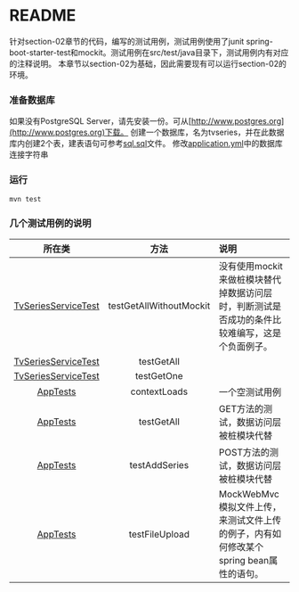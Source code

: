 README
===========================
针对section-02章节的代码，编写的测试用例，测试用例使用了junit spring-boot-starter-test和mockit。测试用例在src/test/java目录下，测试用例内有对应的注释说明。
本章节以section-02为基础，因此需要现有可以运行section-02的环境。


### 准备数据库
如果没有PostgreSQL Server，请先安装一份。可从[http://www.postgres.org](http://www.postgres.org)下载。
创建一个数据库，名为tvseries，并在此数据库内创建2个表，建表语句可参考[sql.sql](../sql.sql)文件。
修改[application.yml](./src/main/resources/applicaition.yml)中的数据库连接字符串

### 运行
```bash
mvn test
```
### 几个测试用例的说明

| 所在类 | 方法 | 说明 |
|:-----:|:----:|:-----|
|[TvSeriesServiceTest](./src/test/java/cn/devmgr/tutorial/TvSeriesServiceTest.java) | testGetAllWithoutMockit | 没有使用mockit来做桩模块替代掉数据访问层时，判断测试是否成功的条件比较难编写，这是个负面例子。 |
|[TvSeriesServiceTest](./src/test/java/cn/devmgr/tutorial/TvSeriesServiceTest.java) | testGetAll |  |
|[TvSeriesServiceTest](./src/test/java/cn/devmgr/tutorial/TvSeriesServiceTest.java) | testGetOne |  |
|[AppTests](./src/test/java/cn/devmgr/tutorial/AppTests.java) | contextLoads |一个空测试用例  |
|[AppTests](./src/test/java/cn/devmgr/tutorial/AppTests.java)  | testGetAll |GET方法的测试，数据访问层被桩模块代替  |
|[AppTests](./src/test/java/cn/devmgr/tutorial/AppTests.java)  | testAddSeries |POST方法的测试，数据访问层被桩模块代替  |
|[AppTests](./src/test/java/cn/devmgr/tutorial/AppTests.java)  | testFileUpload |MockWebMvc模拟文件上传，来测试文件上传的例子，内有如何修改某个spring bean属性的语句。 |
